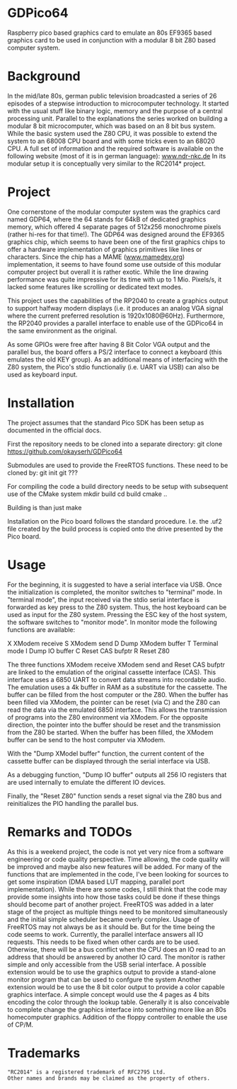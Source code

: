 # GDPico64
Raspberry pico based graphics card to emulate an 80s EF9365 based graphics card to be used in conjunction with a modular 8 bit Z80 based computer system.

# Background
In the mid/late 80s, german public television broadcasted a series of 26 episodes of a stepwise introduction to microcomputer technology. It started with the usual stuff like binary logic, memory and the purpose of a central processing unit. Parallel to the explanations the series worked on building a modular 8 bit microcomputer, which was based on an 8 bit bus system. While the basic system used the Z80 CPU, it was possible to extend the system to an 68008 CPU board and with some tricks even to an 68020 CPU.
A full set of information and the required software is available on the following website (most of it is in german language):
www.ndr-nkc.de
In its modular setup it is conceptually very similar to the RC2014* project.

# Project
One cornerstone of the modular computer system was the graphics card named GDP64, where the 64 stands for 64kB of dedicated graphics memory, which offered 4 separate pages of 512x256 monochrome pixels (rather hi-res for that time!). The GDP64 was designed around the EF9365 graphics chip, which seems to have been one of the first graphics chips to offer a hardware implementation of graphics primitives like lines or characters. Since the chip has a MAME (www.mamedev.org) implementation, it seems to have found some use outside of this modular computer project but overall it is rather exotic. While the line drawing performance was quite impressive for its time with up to 1 Mio. Pixels/s, it lacked some features like scrolling or dedicated text modes.

This project uses the capabilities of the RP2040 to create a graphics output to support halfway modern displays (i.e. it produces an analog VGA signal where the current preferred resolution is 1920x1080@60Hz). Furthermore, the RP2040 provides a parallel interface to enable use of the GDPico64 in the same environment as the original.

As some GPIOs were free after having 8 Bit Color VGA output and the parallel bus, the board offers a PS/2 interface to connect a keyboard (this emulates the old KEY group). As an additional means of interfacing with the Z80 system, the Pico's stdio functionaliy (i.e. UART via USB) can also be used as keyboard input.

# Installation
The project assumes that the standard Pico SDK has been setup as documented in the official docs.

First the repository needs to be cloned into a separate directory:
git clone https://github.com/okayserh/GDPico64

Submodules are used to provide the FreeRTOS functions. These need to be cloned by:
git init
git ???

For compiling the code a build directory needs to be setup with subsequent use of the CMake system
mkdir build
cd build
cmake ..

Building is than just
make

Installation on the Pico board follows the standard procedure. I.e. the .uf2 file created by the
build process is copied onto the drive presented by the Pico board.

# Usage
For the beginning, it is suggested to have a serial interface via USB. Once the initialization is completed, the monitor switches to "terminal" mode. In "terminal mode", the input received via the stdio serial interface is forwarded as key press to the Z80 system. Thus, the host keyboard can be used as input for the Z80 system. Pressing the ESC key of the host system, the software switches to "monitor mode". In monitor mode the following functions are available:

X XModem receive
S XModem send
D Dump XModem buffer
T Terminal mode
I Dump IO buffer
C Reset CAS bufptr
R Reset Z80

The three functions XModem receive XModem send and Reset CAS bufptr are linked to the emulation of the original cassette interface (CAS). This interface uses a 6850 UART to convert data streams into recordable audio. The emulation uses a 4k buffer in RAM as a substitute for the cassette. The buffer can be filled from the host computer or the Z80. When the buffer has been filled via XModem, the pointer can be reset (via C) and the Z80 can read the data via the emulated 6850 interface. This allows the transmission of programs into the Z80 environment via XModem. For the opposite direction, the pointer into the buffer should be reset and the transmission from the Z80 be started. When the buffer has been filled, the XModem buffer can be send to the host computer via XModem.

With the "Dump XModel buffer" function, the current content of the cassette buffer can be displayed through the serial interface via USB.

As a debugging function, "Dump IO buffer" outputs all 256 IO registers that are used internally to emulate the different IO devices.

Finally, the "Reset Z80" function sends a reset signal via the Z80 bus and reinitializes the PIO handling the parallel bus.

# Remarks and TODOs
As this is a weekend project, the code is not yet very nice from a software engineering or code quality perspective. Time allowing, the code quality will be improved and maybe also new features will be added.
For many of the functions that are implemented in the code, I've been looking for sources to get some inspiration (DMA based LUT mapping, parallel port implementation). While there are some codes, I still think that the code may provide some insights into how those tasks could be done if these things should become part of another project.
FreeRTOS was added in a later stage of the project as multiple things need to be monitored simultaneously and the initial simple scheduler became overly complex. Usage of FreeRTOS may not always be as it should be. But for the time being the code seems to work.
Currently, the parallel interface answers all IO requests. This needs to be fixed when other cards are to be used. Otherwise, there will be a bus conflict when the CPU does an IO read to an address that should be answered by another IO card.
The monitor is rather simple and only accessible from the USB serial interface. A possible extension would be to use the graphics output to provide a stand-alone monitor program that can be used to confgure the system
Another extension would be to use the 8 bit color output to provide a color capable graphics interface. A simple concept would use the 4 pages as 4 bits encoding the color through the lookup table.
Generally it is also conceivable to complete change the graphics interface into something more like an 80s homecomputer graphics.
Addition of the floppy controller to enable the use of CP/M.

# Trademarks
    "RC2014" is a registered trademark of RFC2795 Ltd.
    Other names and brands may be claimed as the property of others.
